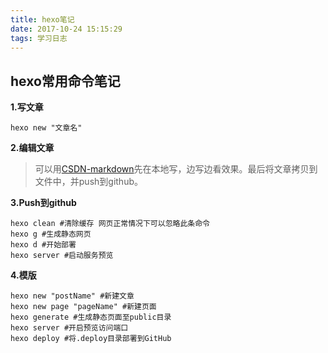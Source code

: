 ```yaml
---
title: hexo笔记
date: 2017-10-24 15:15:29
tags: 学习日志
---
```

hexo常用命令笔记
----------
**1.写文章**

```
hexo new "文章名"
```

**2.编辑文章**

> 可以用[CSDN-markdown](http://write.blog.csdn.net/mdeditor)先在本地写，边写边看效果。最后将文章拷贝到文件中，并push到github。

**3.Push到github**

```
hexo clean #清除缓存 网页正常情况下可以忽略此条命令
hexo g #生成静态网页
hexo d #开始部署
hexo server #启动服务预览
```

**4.模版**

```
hexo new "postName" #新建文章
hexo new page "pageName" #新建页面
hexo generate #生成静态页面至public目录
hexo server #开启预览访问端口
hexo deploy #将.deploy目录部署到GitHub
```


